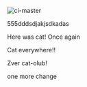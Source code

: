 ![ci-master](https://github.com/frombrest/npm-ci-test/actions/workflows/ci-master.yml/badge.svg)

555dddsdjakjsdkadas

Here was cat!
Once again

Cat everywhere!!

Zver cat-olub!

one more change

